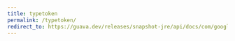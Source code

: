 ```yaml
---
title: typetoken
permalink: /typetoken/
redirect_to: https://guava.dev/releases/snapshot-jre/api/docs/com/google/common/reflect/TypeToken.html
---
```

